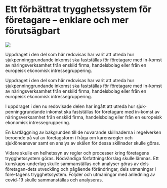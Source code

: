 # Ett förbättrat trygghetssystem för företagare – enklare och mer förutsägbart

![](/contentassets/68845fc0d1f24f619bf1d5f735c8eb56/sou-2021_98_framsida.jpg?width=150&quality=85)

Uppdraget i den del som här redovisas har varit att utreda hur sjukpenninggrundande inkomst ska fastställas för företagare med in-komst av näringsverksamhet från enskild firma, handelsbolag eller från en europeisk ekonomisk intressegruppering.

Uppdraget i den del som här redovisas har varit att utreda hur sjukpenninggrundande inkomst ska fastställas för företagare med in-komst av näringsverksamhet från enskild firma, handelsbolag eller från en europeisk ekonomisk intressegruppering.

I uppdraget i den nu redovisade delen har ingått att utreda hur sjuk-penninggrundande inkomst ska fastställas för företagare med in-komst av näringsverksamhet från enskild firma, handelsbolag eller från en europeisk ekonomisk intressegruppering.

En kartläggning av bakgrunden till de nuvarande skillnaderna i regelverken beroende på val av företagsform i fråga om karensregler och sjuklöneansvar samt en analys av skälen för dessa skillnader skulle göras.

Vidare skulle en helhetssyn av regler och processer kring företagens trygghetssystem göras. Nödvändiga författningsförslag skulle lämnas. Ett kunskaps-underlag skulle sammanställas och analyser göras av dels företagan-dets utveckling och pågående förändringar, dels utmaningar i före-tagens trygghetssystem. Följder och utmaningar med anledning av covid-19 skulle sammanställas och analyseras.
